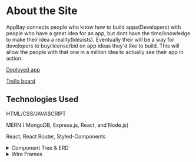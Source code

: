 # About the Site

AppBay connects people who know how to build apps(Developers) with people who have a great idea for an app, but dont have the time/knowledge to make their idea a reality(Ideaists). Eventually their will be a way for developers to buy/license/bid on app ideas they'd like to build. This will allow the people with that one in a million idea to actually see their app in action.

[Deployed app](https://peaceful-savannah-35487.herokuapp.com/)

[Trello board](https://trello.com/b/SwN9dDKm/project-3)

## Technologies Used

HTML/CSS/JAVASCRIPT

MERN ( MongoDB, Express.js, React, and Node.js)

React, React Router, Styled-Components

<details>
<summary>Component Tree & ERD</summary>
<br>
![Component Tree](/readme-images/ComponentTree.png)
</details>

<details>
<summary>Wire Frames</summary>
<br>
This is how you dropdown.
</details>
